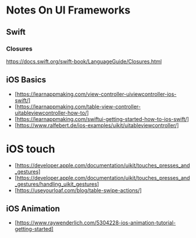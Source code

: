 # Notes On UI Frameworks

## Swift

### Closures

https://docs.swift.org/swift-book/LanguageGuide/Closures.html

## iOS Basics

- [https://learnappmaking.com/view-controller-uiviewcontroller-ios-swift/]
- [https://learnappmaking.com/table-view-controller-uitableviewcontroller-how-to/]
- [https://learnappmaking.com/swiftui-getting-started-how-to-ios-swift/]
- [https://www.ralfebert.de/ios-examples/uikit/uitableviewcontroller/]

# iOS touch

- [https://developer.apple.com/documentation/uikit/touches_presses_and_gestures]
- [https://developer.apple.com/documentation/uikit/touches_presses_and_gestures/handling_uikit_gestures]
- [https://useyourloaf.com/blog/table-swipe-actions/]

## iOS Animation

- [https://www.raywenderlich.com/5304228-ios-animation-tutorial-getting-started]
